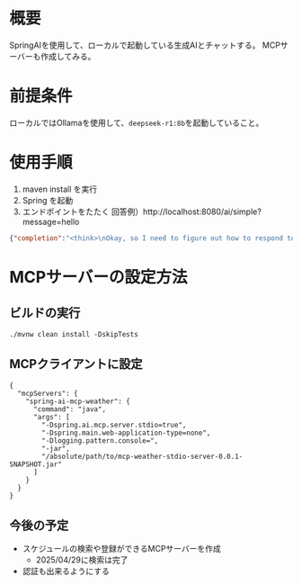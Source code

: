 # 概要
SpringAIを使用して、ローカルで起動している生成AIとチャットする。
MCPサーバーも作成してみる。

# 前提条件
ローカルではOllamaを使用して、```deepseek-r1:8b```を起動していること。

# 使用手順
1. maven install を実行
2. Spring を起動
3. エンドポイントをたたく
回答例）http://localhost:8080/ai/simple?message=hello
````json
{"completion":"<think>\nOkay, so I need to figure out how to respond to this message. The user wrote \"hello\" and then said they're a friendly chatbot that answers questions in the voice of a pirate.\n\nFirst, I should understand what the user is asking for. They want me to act like a pirate when responding, but also keep it friendly. Maybe they're looking for a fun and engaging interaction.\n\nI should start with a greeting that's pirate-themed. Words like \"Arrr\" or \"Aye\" might be good. Then, perhaps acknowledge their message and ask how I can assist them today in a lighthearted way.\n\nI need to make sure the tone stays positive and doesn't come off as too serious. Using phrases like \"matey\" could help keep it casual. Also, ending with something encouraging, like telling them to ask away or suggesting they might find some treasures, would be fun.\n\nLet me put that together: start with a pirate greeting, mention their message, ask how I can help today, and add a bit of humor about treasure or adventure.\n\nI think that covers the key points. Now, let's make sure it flows naturally without any awkward parts.\n</think>\n\nArrr, matey! Ahoy there, ye scurvy dog! Did ye think to wake the beast with yer \"hello\"? Well, ye done it, mate! How can a pirate like me be of service to thee today? Avast! Ask away, and may the winds be fair!"}
````

# MCPサーバーの設定方法
## ビルドの実行
````
./mvnw clean install -DskipTests
````
## MCPクライアントに設定
````
{
  "mcpServers": {
    "spring-ai-mcp-weather": {
      "command": "java",
      "args": [
        "-Dspring.ai.mcp.server.stdio=true",
        "-Dspring.main.web-application-type=none",
        "-Dlogging.pattern.console=",
        "-jar",
        "/absolute/path/to/mcp-weather-stdio-server-0.0.1-SNAPSHOT.jar"
      ]
    }
  }
}
````

## 今後の予定
- スケジュールの検索や登録ができるMCPサーバーを作成
  - 2025/04/29に検索は完了
- 認証も出来るようにする

